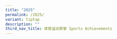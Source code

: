 ```yaml
---
title: "2025"
permalink: /2025/
variant: tiptap
description: ""
third_nav_title: 体育运动荣誉 Sports Achievements
---
```


